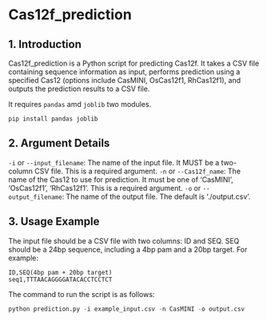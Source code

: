 # Cas12f_prediction

## 1. Introduction

Cas12f_prediction is a Python script for predicting Cas12f. It takes a CSV file containing sequence information as input, performs prediction using a specified Cas12 (options include CasMINI, OsCas12f1, RhCas12f1), and outputs the prediction results to a CSV file.

It requires `pandas` amd `joblib` two modules.

```shell
pip install pandas joblib
```

## 2. Argument Details

`-i` or `--input_filename`: The name of the input file. It MUST be a two-column CSV file. This is a required argument.
`-n` or `--Cas12f_name`: The name of the Cas12 to use for prediction. It must be one of ‘CasMINI’, ‘OsCas12f1’, ‘RhCas12f1’. This is a required argument.
`-o` or `--output_filename`: The name of the output file. The default is ‘./output.csv’.

## 3. Usage Example

The input file should be a CSV file with two columns: ID and SEQ. SEQ should be a 24bp sequence, including a 4bp pam and a 20bp target. For example:

```csv
ID,SEQ(4bp pam + 20bp target)
seq1,TTTAACAGGGGATACACCTCCTCT
```

The command to run the script is as follows:

```python
python prediction.py -i example_input.csv -n CasMINI -o output.csv
```
